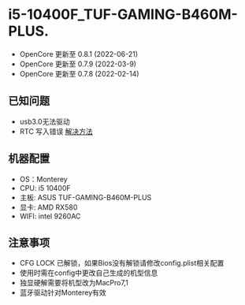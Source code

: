 # i5-10400F_TUF-GAMING-B460M-PLUS. 
- OpenCore 更新至 0.8.1  (2022-06-21)
- OpenCore 更新至 0.7.9  (2022-03-9)
- OpenCore 更新至 0.7.8  (2022-02-14)
## 已知问题  
- usb3.0无法驱动
- RTC 写入错误 [解决方法](https://dortania.github.io/OpenCore-Post-Install/misc/rtc.html)
## 机器配置
- OS：Monterey
- CPU: i5 10400F  
- 主板: ASUS TUF-GAMING-B460M-PLUS  
- 显卡: AMD RX580  
- WIFI: intel 9260AC
## 注意事项
- CFG LOCK 已解锁，如果Bios没有解锁请修改config.plist相关配置
- 使用时需在config中更改自己生成的机型信息
- 独显硬解需要将机型改为MacPro7,1
- 蓝牙驱动针对Monterey有效
